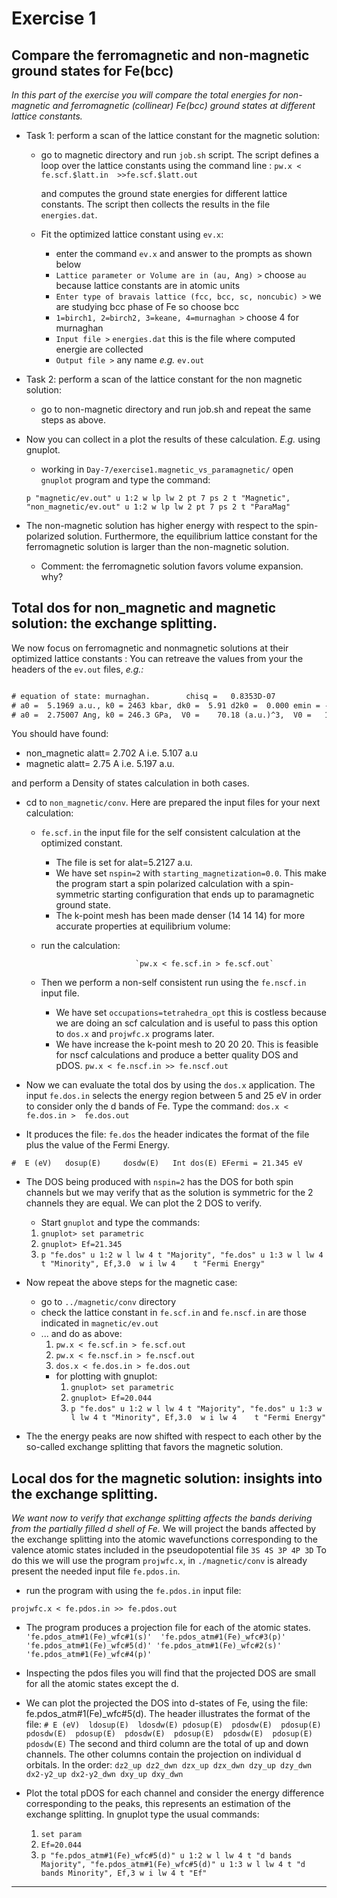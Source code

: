 # Exercise 1

## Compare the ferromagnetic and  non-magnetic ground states for Fe(bcc)

_In this part of the exercise you will  compare the total energies for  non-magnetic and ferromagnetic (collinear) Fe(bcc) ground states at different lattice constants._  

* Task 1: perform a scan of the lattice constant for the magnetic solution:
  * go to magnetic directory and run `job.sh` script.
    The script defines a loop over the lattice constants using the command line :
    `pw.x < fe.scf.$latt.in  >>fe.scf.$latt.out`

    and computes the ground state energies for different lattice constants.
    The script then collects the results in the file `energies.dat`.
  * Fit the optimized lattice constant using `ev.x`:
    * enter the command  `ev.x` and answer to the prompts as shown below  
    * `Lattice parameter or Volume are in (au, Ang) >` choose `au` because lattice constants are in atomic units
    * `Enter type of bravais lattice (fcc, bcc, sc, noncubic) >`  we are studying bcc phase of Fe so choose bcc
    * `1=birch1, 2=birch2, 3=keane, 4=murnaghan >`  choose 4  for murnaghan
    * `Input file >`  `energies.dat`  this is the file where computed energie are collected
    * `Output file >` any name _e.g._ `ev.out`
* Task 2: perform a scan of the lattice constant for the non magnetic solution:
  * go to non-magnetic directory and run job.sh and repeat the same steps as above.
* Now you can collect in a plot the results of these calculation. _E.g._ using gnuplot.
  * working in `Day-7/exercise1.magnetic_vs_paramagnetic/` open `gnuplot` program and type the command:

  `p "magnetic/ev.out" u 1:2 w lp lw 2 pt 7 ps 2 t "Magnetic", "non_magnetic/ev.out" u 1:2 w lp lw 2 pt 7 ps 2 t "ParaMag"`



* The non-magnetic solution has higher energy with respect to the spin-polarized
  solution. Furthermore, the equilibrium lattice constant for the ferromagnetic solution
  is larger than the non-magnetic solution.

  * Comment: the ferromagnetic solution favors volume expansion. why?

## Total dos for non_magnetic and magnetic solution: the exchange splitting.

We  now  focus on ferromagnetic and nonmagnetic solutions at their  optimized lattice constants :
You can retreave the values from your the headers of the `ev.out`  files, _e.g.:_

```txt

# equation of state: murnaghan.        chisq =   0.8353D-07
# a0 =  5.1969 a.u., k0 = 2463 kbar, dk0 =  5.91 d2k0 =  0.000 emin = -254.23756
# a0 =  2.75007 Ang, k0 = 246.3 GPa,  V0 =    70.18 (a.u.)^3,  V0 =   10.40 A^3

```

You should have found:

* non_magnetic alatt= 2.702  A       i.e. 5.107 a.u
* magnetic alatt=     2.75  A       i.e.  5.197 a.u.  

and perform  a Density of states calculation in both cases.


* cd to `non_magnetic/conv`. Here are prepared the input files for your next calculation:

  * `fe.scf.in` the input file for the self consistent calculation at the optimized constant.
    * The file is set for   alat=5.2127 a.u.
    * We have set  `nspin=2` with `starting_magnetization=0.0`. This make the program start a spin polarized calculation with a spin-symmetric starting configuration that ends up to paramagnetic ground state.
    * The k-point mesh has been made denser (14 14 14) for more accurate properties at equilibrium volume:
  * run the calculation:

                             `pw.x < fe.scf.in > fe.scf.out`

  * Then we perform  a non-self consistent run using the `fe.nscf.in` input file.  
    * We have set `occupations=tetrahedra_opt` this is costless because we are doing an scf calculation and is useful to pass this option to `dos.x` and `projwfc.x` programs later.
    * We have increase the k-point mesh to 20 20 20. This is feasible for nscf calculations and produce a better quality DOS and pDOS.
  `pw.x < fe.nscf.in >> fe.nscf.out`

* Now we can evaluate the total dos by using the `dos.x` application. The input `fe.dos.in` selects the energy region between 5 and 25 eV in order to consider only the d bands of Fe.  Type the command:
`dos.x < fe.dos.in >  fe.dos.out`

* It produces the file:   `fe.dos` the header indicates the format of the file plus the value of the Fermi Energy.

`#  E (eV)   dosup(E)     dosdw(E)   Int dos(E) EFermi = 21.345 eV`

* The DOS being produced with `nspin=2` has the DOS for both spin channels but we may verify that as the solution is symmetric for the 2 channels they are equal.  We can plot the 2 DOS to verify.  
  * Start  `gnuplot` and type the commands:
  1. `gnuplot> set parametric`
  1. `gnuplot> Ef=21.345`
  1. `p "fe.dos" u 1:2 w l lw 4 t "Majority", "fe.dos" u 1:3 w l lw 4 t "Minority", Ef,3.0  w i lw 4    t "Fermi Energy"`

* Now repeat the above steps for the magnetic case:

  * go to  `../magnetic/conv` directory
  * check the lattice constant in `fe.scf.in` and `fe.nscf.in` are those indicated in `magnetic/ev.out`
  * ... and do as above:
    1. `pw.x < fe.scf.in > fe.scf.out`
    1. `pw.x < fe.nscf.in > fe.nscf.out`
    1. `dos.x < fe.dos.in > fe.dos.out`
    * for plotting with gnuplot:
      1. `gnuplot> set parametric`
      1. `gnuplot> Ef=20.044`
      1. `p "fe.dos" u 1:2 w l lw 4 t "Majority", "fe.dos" u 1:3 w l lw 4 t "Minority", Ef,3.0  w i lw 4    t "Fermi Energy"`
* The the energy peaks are now shifted with respect to each other by the so-called exchange splitting that favors the magnetic solution.


## Local  dos for the magnetic solution: insights into the exchange splitting.

_We want now to verify that exchange splitting affects the bands deriving from the partially filled d shell of Fe._
We will project the  bands affected by the exchange splitting into the atomic wavefunctions corresponding to the valence atomic  states included in the pseudopotential file `3S 4S 3P 4P 3D`
To do this we will use  the program `projwfc.x`, in `./magnetic/conv` is already present the needed input file `fe.pdos.in`.

* run the program with using the `fe.pdos.in` input file:

`projwfc.x < fe.pdos.in >> fe.pdos.out`

* The program produces a projection file for each of the atomic states.
`'fe.pdos_atm#1(Fe)_wfc#1(s)'  'fe.pdos_atm#1(Fe)_wfc#3(p)'  'fe.pdos_atm#1(Fe)_wfc#5(d)' 'fe.pdos_atm#1(Fe)_wfc#2(s)'  'fe.pdos_atm#1(Fe)_wfc#4(p)'`

* Inspecting the pdos files you will find that the projected DOS are small for all the atomic states except the d.

* We can plot the projected the DOS into d-states of Fe, using the file: fe.pdos_atm#1(Fe)_wfc#5(d). The header illustrates the format of the file:
`# E (eV)  ldosup(E)  ldosdw(E) pdosup(E)  pdosdw(E)  pdosup(E)  pdosdw(E)  pdosup(E)  pdosdw(E)  pdosup(E)  pdosdw(E)  pdosup(E)  pdosdw(E)`
The second and third column are the total of up and down channels. The other columns contain the projection on individual d orbitals. In the order:
`dz2_up dz2_dwn dzx_up dzx_dwn dzy_up dzy_dwn dx2-y2_up dx2-y2_dwn dxy_up dxy_dwn`

* Plot the total pDOS for each channel and consider the energy difference corresponding to the peaks, this represents an estimation  of the exchange splitting. In gnuplot type the usual commands:
  1. `set param`
  1. `Ef=20.044`
  1.  `p "fe.pdos_atm#1(Fe)_wfc#5(d)" u 1:2 w l lw 4 t "d bands Majority", "fe.pdos_atm#1(Fe)_wfc#5(d)" u 1:3 w l lw 4 t "d bands Minority", Ef,3 w i lw 4 t "Ef"`

---------------------------------------------------------------------------------------------
